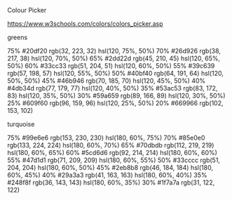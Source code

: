 

Colour Picker

https://www.w3schools.com/colors/colors_picker.asp

greens

75% 	#20df20	rgb(32, 223, 32)	hsl(120, 75%, 50%)
70% 	#26d926	rgb(38, 217, 38)	hsl(120, 70%, 50%)
65% 	#2dd22d	rgb(45, 210, 45)	hsl(120, 65%, 50%)
60% 	#33cc33	rgb(51, 204, 51)	hsl(120, 60%, 50%)
55% 	#39c639	rgb(57, 198, 57)	hsl(120, 55%, 50%)
50% 	#40bf40	rgb(64, 191, 64)	hsl(120, 50%, 50%)
45% 	#46b946	rgb(70, 185, 70)	hsl(120, 45%, 50%)
40% 	#4db34d	rgb(77, 179, 77)	hsl(120, 40%, 50%)
35% 	#53ac53	rgb(83, 172, 83)	hsl(120, 35%, 50%)
30% 	#59a659	rgb(89, 166, 89)	hsl(120, 30%, 50%)
25% 	#609f60	rgb(96, 159, 96)	hsl(120, 25%, 50%)
20% 	#669966	rgb(102, 153, 102)



turquoise

75% 	#99e6e6	rgb(153, 230, 230)	hsl(180, 60%, 75%)
70% 	#85e0e0	rgb(133, 224, 224)	hsl(180, 60%, 70%)
65% 	#70dbdb	rgb(112, 219, 219)	hsl(180, 60%, 65%)
60% 	#5cd6d6	rgb(92, 214, 214)	hsl(180, 60%, 60%)
55% 	#47d1d1	rgb(71, 209, 209)	hsl(180, 60%, 55%)
50% 	#33cccc	rgb(51, 204, 204)	hsl(180, 60%, 50%)
45% 	#2eb8b8	rgb(46, 184, 184)	hsl(180, 60%, 45%)
40% 	#29a3a3	rgb(41, 163, 163)	hsl(180, 60%, 40%)
35% 	#248f8f	rgb(36, 143, 143)	hsl(180, 60%, 35%)
30% 	#1f7a7a	rgb(31, 122, 122)